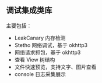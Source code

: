 ## 调试集成类库

主要包括：

- LeakCanary 内存检测
- Stetho 网络调试，基于 okhttp3
- 网络请求抓包，基于 okhttp3
- 查看 View 树结构
- 文件快速预览，支持文字、图片查看
- console 日志采集展示
